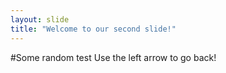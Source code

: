 ```yaml
---
layout: slide
title: "Welcome to our second slide!"
---
```

#Some random test
Use the left arrow to go back!
